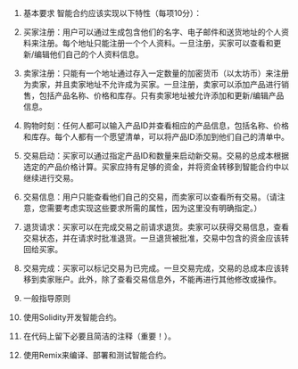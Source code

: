 1. 基本要求
智能合约应该实现以下特性（每项10分）：
1. 买家注册：用户可以通过生成包含他们的名字、电子邮件和送货地址的个人资料来注册。每个地址只能注册一个个人资料。一旦注册，买家可以查看和更新/编辑他们自己的个人资料信息。
2. 卖家注册：只能有一个地址通过存入一定数量的加密货币（以太坊币）来注册为卖家，并且卖家地址不允许成为买家。一旦注册，卖家可以添加产品进行销售，包括产品名称、价格和库存。只有卖家地址被允许添加和更新/编辑产品信息。
3. 购物时刻：任何人都可以输入产品ID并查看相应的产品信息，包括名称、价格和库存。每个人都有一个愿望清单，可以将产品ID添加到他们自己的清单中。
4. 交易启动：买家可以通过指定产品ID和数量来启动新交易。交易的总成本根据选定的产品价格计算。买家应持有足够的资金，并将资金转移到智能合约中以继续进行交易。
5. 交易信息：用户只能查看他们自己的交易，而卖家可以查看所有交易。（请注意，您需要考虑实现这些要求所需的属性，因为这里没有明确指定。）
6. 退货请求：买家可以在完成交易之前请求退货。卖家可以获得交易信息，查看交易状态，并在请求时批准退货。一旦退货被批准，交易中包含的资金应该转回给买家。
7. 交易完成：买家可以标记交易为已完成。一旦交易完成，交易的总成本应该转移到卖家账户。此外，除了查看交易信息外，不能再进行其他修改或操作。

2. 一般指导原则
1. 使用Solidity开发智能合约。
2. 在代码上留下必要且简洁的注释（重要！）。
3. 使用Remix来编译、部署和测试智能合约。
